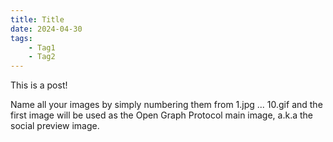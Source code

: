 ```yaml
---
title: Title
date: 2024-04-30
tags:
    - Tag1
    - Tag2
---
```

This is a post!

Name all your images by simply numbering them from 1.jpg ... 10.gif and the first image will be used as the Open Graph Protocol main image, a.k.a the social preview image.